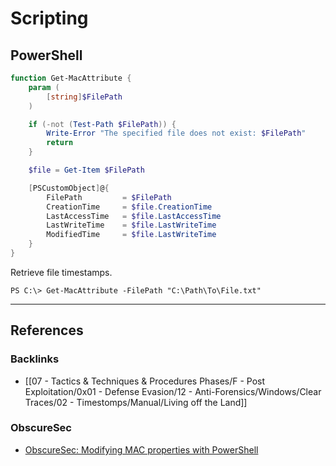 # Scripting

## PowerShell

```powershell
function Get-MacAttribute {
    param (
        [string]$FilePath
    )

    if (-not (Test-Path $FilePath)) {
        Write-Error "The specified file does not exist: $FilePath"
        return
    }

    $file = Get-Item $FilePath

    [PSCustomObject]@{
        FilePath         = $FilePath
        CreationTime     = $file.CreationTime
        LastAccessTime   = $file.LastAccessTime
        LastWriteTime    = $file.LastWriteTime
        ModifiedTime     = $file.LastWriteTime
    }
}
```

Retrieve file timestamps.

```
PS C:\> Get-MacAttribute -FilePath "C:\Path\To\File.txt"
```

---
## References

### Backlinks

- [[07 - Tactics & Techniques & Procedures Phases/F - Post Exploitation/0x01 - Defense Evasion/12 - Anti-Forensics/Windows/Clear Traces/02 - Timestomps/Manual/Living off the Land]]

### ObscureSec

- [ObscureSec: Modifying MAC properties with PowerShell](https://obscuresecurity.blogspot.com/2014/05/touch.html)